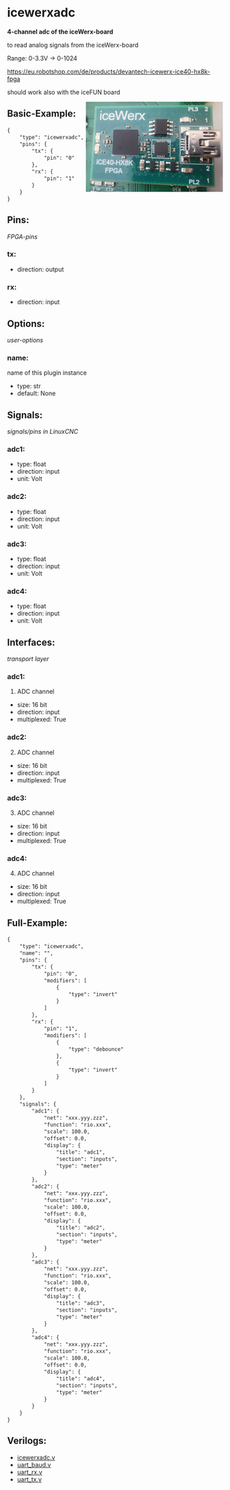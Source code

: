 # icewerxadc
**4-channel adc of the iceWerx-board**

to read analog signals from the iceWerx-board

Range: 0-3.3V -> 0-1024

https://eu.robotshop.com/de/products/devantech-icewerx-ice40-hx8k-fpga

should work also with the iceFUN board

        

<img align="right" src="image.png">

## Basic-Example:
```
{
    "type": "icewerxadc",
    "pins": {
        "tx": {
            "pin": "0"
        },
        "rx": {
            "pin": "1"
        }
    }
}
```

## Pins:
*FPGA-pins*
### tx:

 * direction: output

### rx:

 * direction: input


## Options:
*user-options*
### name:
name of this plugin instance

 * type: str
 * default: None


## Signals:
*signals/pins in LinuxCNC*
### adc1:

 * type: float
 * direction: input
 * unit: Volt

### adc2:

 * type: float
 * direction: input
 * unit: Volt

### adc3:

 * type: float
 * direction: input
 * unit: Volt

### adc4:

 * type: float
 * direction: input
 * unit: Volt


## Interfaces:
*transport layer*
### adc1:
1. ADC channel

 * size: 16 bit
 * direction: input
 * multiplexed: True

### adc2:
2. ADC channel

 * size: 16 bit
 * direction: input
 * multiplexed: True

### adc3:
3. ADC channel

 * size: 16 bit
 * direction: input
 * multiplexed: True

### adc4:
4. ADC channel

 * size: 16 bit
 * direction: input
 * multiplexed: True


## Full-Example:
```
{
    "type": "icewerxadc",
    "name": "",
    "pins": {
        "tx": {
            "pin": "0",
            "modifiers": [
                {
                    "type": "invert"
                }
            ]
        },
        "rx": {
            "pin": "1",
            "modifiers": [
                {
                    "type": "debounce"
                },
                {
                    "type": "invert"
                }
            ]
        }
    },
    "signals": {
        "adc1": {
            "net": "xxx.yyy.zzz",
            "function": "rio.xxx",
            "scale": 100.0,
            "offset": 0.0,
            "display": {
                "title": "adc1",
                "section": "inputs",
                "type": "meter"
            }
        },
        "adc2": {
            "net": "xxx.yyy.zzz",
            "function": "rio.xxx",
            "scale": 100.0,
            "offset": 0.0,
            "display": {
                "title": "adc2",
                "section": "inputs",
                "type": "meter"
            }
        },
        "adc3": {
            "net": "xxx.yyy.zzz",
            "function": "rio.xxx",
            "scale": 100.0,
            "offset": 0.0,
            "display": {
                "title": "adc3",
                "section": "inputs",
                "type": "meter"
            }
        },
        "adc4": {
            "net": "xxx.yyy.zzz",
            "function": "rio.xxx",
            "scale": 100.0,
            "offset": 0.0,
            "display": {
                "title": "adc4",
                "section": "inputs",
                "type": "meter"
            }
        }
    }
}
```

## Verilogs:
 * [icewerxadc.v](icewerxadc.v)
 * [uart_baud.v](uart_baud.v)
 * [uart_rx.v](uart_rx.v)
 * [uart_tx.v](uart_tx.v)
